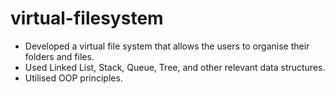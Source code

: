 # virtual-filesystem
- Developed a virtual file system that allows the users to organise their folders and files.
- Used Linked List, Stack, Queue, Tree, and other relevant data structures.
- Utilised OOP principles.

